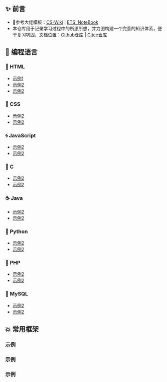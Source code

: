 ##  ✨ 前言

+ 🙏参考大佬模板：[CS-Wiki](https://veal98.gitee.io/cs-wiki/#/)   |   [ETS' NoteBook](https://notebook.js.org/#/)
+ 本仓库用于记录学习过程中的所思所想，并力图构建一个完善的知识体系，便于复习巩固，文档位置：[Github仓库](https://github.com/zxiaosi/doc.git) | [Gitee仓库](https://gitee.com/zxiaosi/doc.git)

##  👑 编程语言

### 📣 HTML

+ [示例1](HTML/示例1.md)
+ [示例2](HTML/示例2.md)
+ [示例2](HTML/示例2.md)

### 🌟 CSS

+ [示例2](HTML/示例.md)
+ [示例2](HTML/示例2.md)

###  🌀 JavaScript

+ [示例2](HTML/示例.md)
+ [示例2](HTML/示例2.md)

### 📌 C

+ [示例2](HTML/示例2.md)
+ [示例2](HTML/示例2.md)

### ☕️ Java

+ [示例2](HTML/示例2.md)
+ [示例2](HTML/示例2.md)

### 🐍 Python

+ [示例2](HTML/示例2.md)
+ [示例2](HTML/示例2.md)

### 🐘 PHP

+ [示例2](HTML/示例2.md)
+ [示例2](HTML/示例2.md)

### 🐬 MySQL

+ [示例2](HTML/示例2.md)
+ [示例2](HTML/示例2.md)

## 💥 常用框架

### 示例

### 示例

### 示例